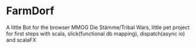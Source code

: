 FarmDorf
========

A little Bot for the browser MMOG Die Stämme/Tribal Wars, little pet project for first steps with scala, slick(functional db mapping), dispatch(async io) and scalaFX
